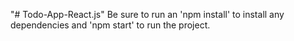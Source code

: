 "# Todo-App-React.js" 
Be sure to run an 'npm install' to install any dependencies and 'npm start' to run the project.

